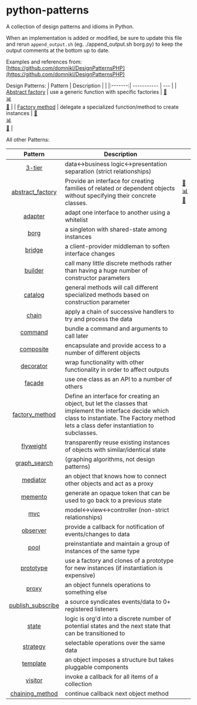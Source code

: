 python-patterns
===============

A collection of design patterns and idioms in Python.

When an implementation is added or modified, be sure to update this file and
rerun `append_output.sh` (eg. ./append_output.sh borg.py) to keep the output
comments at the bottom up to date.

Examples and references from: [https://github.com/domnikl/DesignPatternsPHP](https://github.com/domnikl/DesignPatternsPHP) 

Design Patterns:
| Pattern | Description |     |
|:-------:| ----------- | --- |
| [Abstract factory](abstract_factory.py) | use a generic function with specific factories | [:page_facing_up:](abstract_factory.py)<br>[:bar_chart:](diagrams/abstract_factory.png?raw=true)<br>[:book:](http://en.wikipedia.org/wiki/Abstract_factory_pattern) |
| [Factory method](factory_method.py) | delegate a specialized function/method to create instances | [:page_facing_up:](factory_method.py)<br>[:bar_chart:](diagrams/factory_method.png?raw=true)<br>[:book:](http://en.wikipedia.org/wiki/Factory_method_pattern) |

All other Patterns: 

| Pattern | Description |     |
|:-------:| ----------- | --- |
| [3-tier](3-tier.py) | data<->business logic<->presentation separation (strict relationships) | |
| [abstract_factory](abstract_factory.py) | Provide an interface for creating families of related or dependent objects without specifying their concrete classes. | [:page_facing_up:](abstract_factory.py)<br>[:bar_chart:](diagrams/abstract_factory.png?raw=true)<br>[:book:](http://en.wikipedia.org/wiki/Abstract_factory_pattern) |
| [adapter](adapter.py) | adapt one interface to another using a whitelist | |
| [borg](borg.py) | a singleton with shared-state among instances | |
| [bridge](bridge.py) | a client-provider middleman to soften interface changes | |
| [builder](builder.py) | call many little discrete methods rather than having a huge number of constructor parameters | |
| [catalog](catalog.py) | general methods will call different specialized methods based on construction parameter | |
| [chain](chain.py) | apply a chain of successive handlers to try and process the data | |
| [command](command.py) | bundle a command and arguments to call later | |
| [composite](composite.py) | encapsulate and provide access to a number of different objects | |
| [decorator](decorator.py) | wrap functionality with other functionality in order to affect outputs | |
| [facade](facade.py) | use one class as an API to a number of others | |
| [factory_method](factory_method.py) | Define an interface for creating an object, but let the classes that implement the interface decide which class to instantiate. The Factory method lets a class defer instantiation to subclasses. | |
| [flyweight](flyweight.py) | transparently reuse existing instances of objects with similar/identical state | | 
| [graph_search](graph_search.py) | (graphing algorithms, not design patterns) | |
| [mediator](mediator.py) | an object that knows how to connect other objects and act as a proxy | |
| [memento](memento.py) | generate an opaque token that can be used to go back to a previous state | |
| [mvc](mvc.py) | model<->view<->controller (non-strict relationships) | |
| [observer](observer.py) | provide a callback for notification of events/changes to data | |
| [pool](pool.py) | preinstantiate and maintain a group of instances of the same type | |
| [prototype](prototype.py) | use a factory and clones of a prototype for new instances (if instantiation is expensive) | |
| [proxy](proxy.py) | an object funnels operations to something else | |
| [publish_subscribe](publish_subscribe.py) | a source syndicates events/data to 0+ registered listeners | |
| [state](state.py) | logic is org'd into a discrete number of potential states and the next state that can be transitioned to | |
| [strategy](strategy.py) | selectable operations over the same data | |
| [template](template.py) | an object imposes a structure but takes pluggable components | |
| [visitor](visitor.py) | invoke a callback for all items of a collection | |
| [chaining_method](chaining_method.py) | continue callback next object method | |
